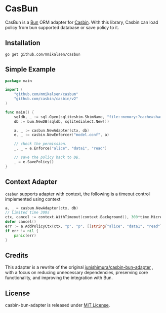 # CasBun
CasBun is a [Bun](https://bun.uptrace.dev/) ORM adapter for [Casbin](https://casbin.org/).
With this library, Casbin can load policy from bun supported database or save policy to it.


##  Installation 
```
go get github.com/mmikalsen/casbun
```

## Simple Example
```go
package main

import (
	"github.com/mmikalsen/casbun"
	"github.com/casbin/casbin/v2"
)

func main() {
	sqldb, _ := sql.Open(sqliteshim.ShimName, "file::memory:?cache=shared"")
	db := bun.NewDB(sqldb, sqlitedialect.New())

	a, _ := casbun.NewAdapter(ctx, db)
	e, _ := casbin.NewEnforcer("model.conf", a)

	// check the permission.
	_, _ = e.Enforce("alice", "data1", "read")

	// save the policy back to DB.
	_ = e.SavePolicy()
}
```

## Context Adapter 
`casbun` supports adapter with context, the following is a timeout control implemented using context

```go 
a, _ = casbun.NewAdapter(ctx, db)
// Limited time 300s
ctx, cancel := context.WithTimeout(context.Background(), 300*time.Microsecond)
defer cancel()
err := a.AddPolicyCtx(ctx, "p", "p", []string{"alice", "data1", "read"})
if err != nil {
    panic(err)
}
```

## Credits  
This adapter is a rewrite of the original
[junishimura/casbin-bun-adapter](https://github.com/JunNishimura/casbin-bun-adapter)
, with a focus on reducing unnecessary dependencies, preserving core
functionality, and improving the integration with Bun.


## License
casbin-bun-adapter is released under [MIT License](https://github.com/mmikalsen/casbun/blob/main/LICENSE).
